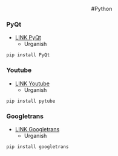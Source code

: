 <p align='center'>#Python</p>

### PyQt 
- [LINK PyQt]('#')
  - Urganish
```
pip install PyQt
```
### Youtube
- [LINK Youtube]('#')
  - Urganish
```
pip install pytube
```
### Googletrans
- [LINK Googletrans]('#')
  - Urganish 
```
pip install googletrans
```
